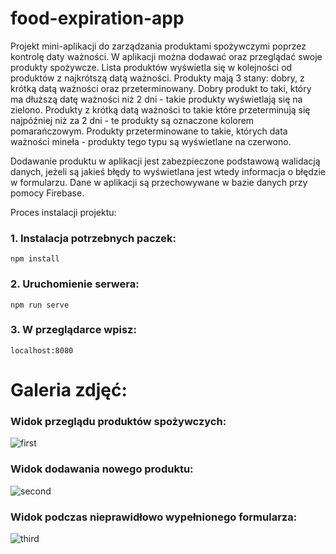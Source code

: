 # food-expiration-app

Projekt mini-aplikacji do zarządzania produktami spożywczymi poprzez kontrolę daty ważności. W aplikacji można dodawać oraz przeglądać swoje produkty spożywcze. Lista produktów wyświetla się w kolejności od produktów z najkrótszą datą ważności. Produkty mają 3 stany: dobry, z krótką datą ważności oraz przeterminowany. Dobry produkt to taki, który ma dłuższą datę ważności niż 2 dni - takie produkty wyświetlają się na zielono. Produkty z krótką datą ważności to takie które przeterminują się najpóźniej niż za 2 dni - te produkty są oznaczone kolorem pomarańczowym. Produkty przeterminowane to takie, których data ważności mineła - produkty tego typu są wyświetlane na czerwono.

Dodawanie produktu w aplikacji jest zabezpieczone podstawową walidacją danych, jeżeli są jakieś błędy to wyświetlana jest wtedy informacja o błędzie w formularzu.
Dane w aplikacji są przechowywane w bazie danych przy pomocy Firebase.

Proces instalacji projektu:

### 1. Instalacja potrzebnych paczek:
```
npm install
```
### 2. Uruchomienie serwera:
```
npm run serve
```
### 3. W przeglądarce wpisz:
```
localhost:8080
```
# Galeria zdjęć:

### Widok przeglądu produktów spożywczych:
![first](https://user-images.githubusercontent.com/75487443/139124186-50acbff6-3c58-4330-923a-4208a4d00ef4.JPG)

### Widok dodawania nowego produktu:
![second](https://user-images.githubusercontent.com/75487443/139124214-1ed58c7f-c5ab-4442-a207-082b46fd28cb.JPG)

### Widok podczas nieprawidłowo wypełnionego formularza:
![third](https://user-images.githubusercontent.com/75487443/139124223-19774e0c-e394-4827-8664-7ca15a73cec9.JPG)
